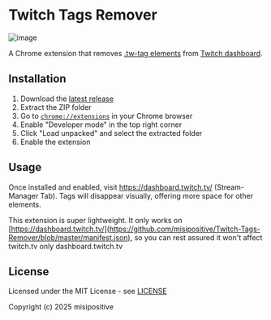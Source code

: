 # Twitch Tags Remover

![image](https://github.com/user-attachments/assets/f17fa220-4723-4418-afe2-a931977487c0)

A Chrome extension that removes [.tw-tag elements](https://github.com/misipositive/Twitch-Tags-Remover/blob/master/content.js) from [Twitch dashboard](https://github.com/misipositive/Twitch-Tags-Remover/blob/master/manifest.json).

## Installation

1. Download the [latest release](https://github.com/misipositive/Twitch-Tags-Remover/releases/tag/twitch-tags-remover-1.0)
2. Extract the ZIP folder
3. Go to [`chrome://extensions`](chrome://extensions) in your Chrome browser
4. Enable "Developer mode" in the top right corner
5. Click "Load unpacked" and select the extracted folder
6. Enable the extension

## Usage

Once installed and enabled, visit https://dashboard.twitch.tv/ (Stream-Manager Tab). Tags will disappear visually, offering more space for other elements.

This extension is super lightweight. It only works on [https://dashboard.twitch.tv/](https://github.com/misipositive/Twitch-Tags-Remover/blob/master/manifest.json), so you can rest assured it won't affect twitch.tv only dashboard.twitch.tv

## License

Licensed under the MIT License - see [LICENSE](https://github.com/misipositive/Twitch-Tags-Remover/blob/master/LICENSE)

Copyright (c) 2025 misipositive
